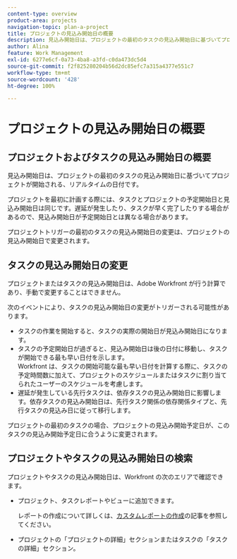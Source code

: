 ```yaml
---
content-type: overview
product-area: projects
navigation-topic: plan-a-project
title: プロジェクトの見込み開始日の概要
description: 見込み開始日は、プロジェクトの最初のタスクの見込み開始日に基づいてプロジェクトが開始される、リアルタイムの日付です。
author: Alina
feature: Work Management
exl-id: 6277e6cf-0a73-4ba8-a3fd-c0da473dc5d4
source-git-commit: f2f825280204b56d2dc85efc7a315a4377e551c7
workflow-type: tm+mt
source-wordcount: '428'
ht-degree: 100%

---
```


# プロジェクトの見込み開始日の概要

## プロジェクトおよびタスクの見込み開始日の概要

見込み開始日は、プロジェクトの最初のタスクの見込み開始日に基づいてプロジェクトが開始される、リアルタイムの日付です。 

プロジェクトを最初に計画する際には、タスクとプロジェクトの予定開始日と見込み開始日は同じです。遅延が発生したり、タスクが早く完了したりする場合があるので、見込み開始日が予定開始日とは異なる場合があります。 

プロジェクトトリガーの最初のタスクの見込み開始日の変更は、プロジェクトの見込み開始日で変更されます。 

## タスクの見込み開始日の変更

プロジェクトまたはタスクの見込み開始日は、Adobe Workfront が行う計算であり、手動で変更することはできません。 

次のイベントにより、タスクの見込み開始日の変更がトリガーされる可能性があります。

* タスクの作業を開始すると、タスクの実際の開始日が見込み開始日になります。
* タスクの予定開始日が過ぎると、見込み開始日は後の日付に移動し、タスクが開始できる最も早い日付を示します。\
  Workfront は、タスクの開始可能な最も早い日付を計算する際に、タスクの予定時間数に加えて、プロジェクトのスケジュールまたはタスクに割り当てられたユーザーのスケジュールを考慮します。 
* 遅延が発生している先行タスクは、依存タスクの見込み開始日に影響します。依存タスクの見込み開始日は、先行タスク関係の依存関係タイプと、先行タスクの見込み日に従って移行します。 

プロジェクトの最初のタスクの場合、プロジェクトの見込み開始予定日が、このタスクの見込み開始予定日に合うように変更されます。 

## プロジェクトやタスクの見込み開始日の検索

プロジェクトやタスクの見込み開始日は、Workfront の次のエリアで確認できます。

* プロジェクト、タスクレポートやビューに追加できます。

  レポートの作成について詳しくは、[カスタムレポートの作成](../../../reports-and-dashboards/reports/creating-and-managing-reports/create-custom-report.md)の記事を参照してください。

* プロジェクトの「プロジェクトの詳細」セクションまたはタスクの「タスクの詳細」セクション。
